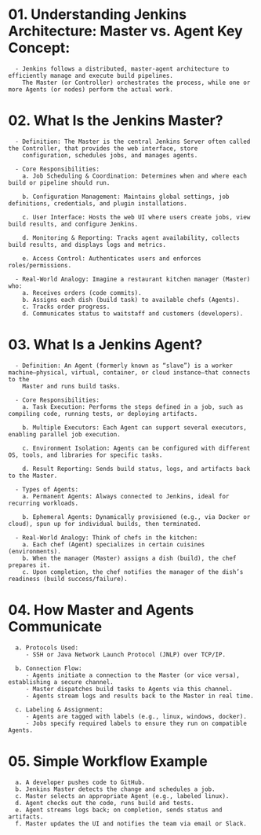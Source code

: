 # 01. Understanding Jenkins Architecture: Master vs. Agent Key Concept:
      - Jenkins follows a distributed, master-agent architecture to efficiently manage and execute build pipelines. 
        The Master (or Controller) orchestrates the process, while one or more Agents (or nodes) perform the actual work.


# 02. What Is the Jenkins Master?
      - Definition: The Master is the central Jenkins Server often called the Controller, that provides the web interface, store
        configuration, schedules jobs, and manages agents.
      
      - Core Responsibilities:
        a. Job Scheduling & Coordination: Determines when and where each build or pipeline should run.

        b. Configuration Management: Maintains global settings, job definitions, credentials, and plugin installations.

        c. User Interface: Hosts the web UI where users create jobs, view build results, and configure Jenkins.

        d. Monitoring & Reporting: Tracks agent availability, collects build results, and displays logs and metrics.

        e. Access Control: Authenticates users and enforces roles/permissions.

      - Real-World Analogy: Imagine a restaurant kitchen manager (Master) who:
        a. Receives orders (code commits).
        b. Assigns each dish (build task) to available chefs (Agents).
        c. Tracks order progress.
        d. Communicates status to waitstaff and customers (developers).


# 03. What Is a Jenkins Agent?
      - Definition: An Agent (formerly known as “slave”) is a worker machine—physical, virtual, container, or cloud instance—that connects to the 
        Master and runs build tasks.
      
      - Core Responsibilities:
        a. Task Execution: Performs the steps defined in a job, such as compiling code, running tests, or deploying artifacts.

        b. Multiple Executors: Each Agent can support several executors, enabling parallel job execution.

        c. Environment Isolation: Agents can be configured with different OS, tools, and libraries for specific tasks.

        d. Result Reporting: Sends build status, logs, and artifacts back to the Master.

      - Types of Agents:
        a. Permanent Agents: Always connected to Jenkins, ideal for recurring workloads.

        b. Ephemeral Agents: Dynamically provisioned (e.g., via Docker or cloud), spun up for individual builds, then terminated.

      - Real-World Analogy: Think of chefs in the kitchen:
        a. Each chef (Agent) specializes in certain cuisines (environments).
        b. When the manager (Master) assigns a dish (build), the chef prepares it.
        c. Upon completion, the chef notifies the manager of the dish’s readiness (build success/failure).


# 04. How Master and Agents Communicate
      a. Protocols Used:
         - SSH or Java Network Launch Protocol (JNLP) over TCP/IP.
      
      b. Connection Flow:
         - Agents initiate a connection to the Master (or vice versa), establishing a secure channel.
         - Master dispatches build tasks to Agents via this channel.
         - Agents stream logs and results back to the Master in real time.
      
      c. Labeling & Assignment:
         - Agents are tagged with labels (e.g., linux, windows, docker).
         - Jobs specify required labels to ensure they run on compatible Agents.


# 05. Simple Workflow Example
      a. A developer pushes code to GitHub.
      b. Jenkins Master detects the change and schedules a job.
      c. Master selects an appropriate Agent (e.g., labeled linux).
      d. Agent checks out the code, runs build and tests.
      e. Agent streams logs back; on completion, sends status and artifacts.
      f. Master updates the UI and notifies the team via email or Slack.


